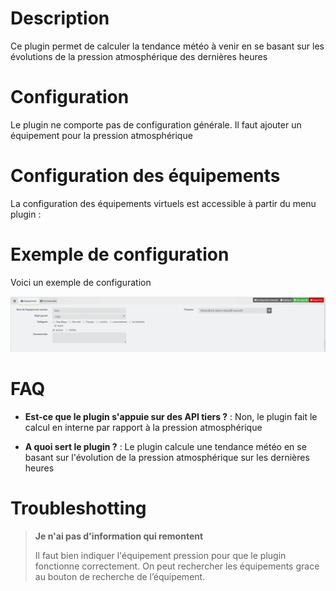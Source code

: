 # Description

Ce plugin permet de calculer la tendance météo à venir en se basant sur les évolutions de la pression atmosphérique des dernières heures

# Configuration

Le plugin ne comporte pas de configuration générale.
Il faut ajouter un équipement pour la pression atmosphérique

# Configuration des équipements

La configuration des équipements virtuels est accessible à partir du
menu plugin :

# Exemple de configuration

Voici un exemple de configuration

![exemple](../images/exemple.png)

# FAQ

-   **Est-ce que le plugin s'appuie sur des API tiers ?** : Non, le plugin fait le calcul en interne par rapport à la pression atmosphérique

-   **A quoi sert le plugin ?** : Le plugin calcule une tendance météo en se basant sur l'évolution de la pression atmosphérique sur les dernières heures

# Troubleshotting

> **Je n'ai pas d'information qui remontent**
>
> Il faut bien indiquer l'équipement pression pour que le plugin fonctionne correctement.
> On peut rechercher les équipements grace au bouton de recherche de l’équipement.

